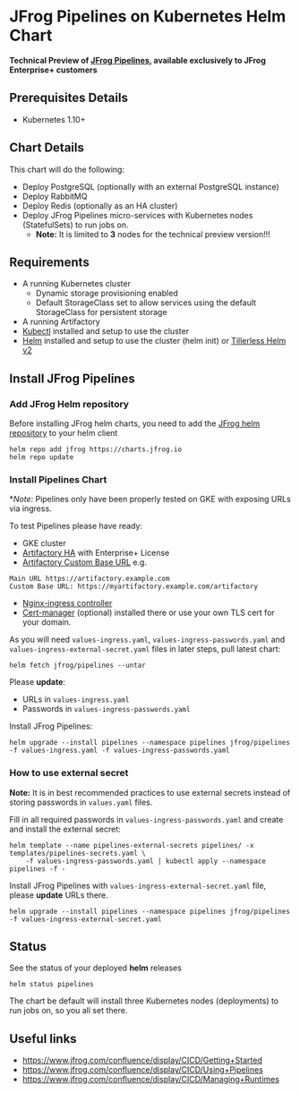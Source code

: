 # JFrog Pipelines on Kubernetes Helm Chart

**Technical Preview of [JFrog Pipelines](https://jfrog.com/pipelines/), available exclusively to JFrog Enterprise+ customers**

## Prerequisites Details

* Kubernetes 1.10+

## Chart Details
This chart will do the following:

- Deploy PostgreSQL (optionally with an external PostgreSQL instance)
- Deploy RabbitMQ
- Deploy Redis (optionally as an HA cluster)
- Deploy JFrog Pipelines micro-services with Kubernetes nodes (StatefulSets) to run jobs on.
  - **Note:** It is limited to **3** nodes for the technical preview version!!!

## Requirements
- A running Kubernetes cluster
  - Dynamic storage provisioning enabled
  - Default StorageClass set to allow services using the default StorageClass for persistent storage
- A running Artifactory
- [Kubectl](https://kubernetes.io/docs/tasks/tools/install-kubectl/) installed and setup to use the cluster
- [Helm](https://helm.sh/) installed and setup to use the cluster (helm init) or [Tillerless Helm v2](https://github.com/rimusz/helm-tiller)


## Install JFrog Pipelines

### Add JFrog Helm repository
Before installing JFrog helm charts, you need to add the [JFrog helm repository](https://charts.jfrog.io/) to your helm client
 ```console
helm repo add jfrog https://charts.jfrog.io
helm repo update
```

### Install Pipelines Chart
**Note:* Pipelines only have been properly tested on GKE with exposing URLs via ingress.

To test Pipelines please have ready:
- GKE cluster
- [Artifactory HA](https://hub.helm.sh/charts/jfrog/artifactory-ha) with Enterprise+ License
- [Artifactory Custom Base URL](https://www.jfrog.com/confluence/display/RTF/Configuring+Artifactory) e.g. 
```
Main URL https://artifactory.example.com
Custom Base URL: https://myartifactory.example.com/artifactory
```
- [Nginx-ingress controller](https://hub.helm.sh/charts/stable/nginx-ingress)
- [Cert-manager](https://hub.helm.sh/charts/jetstack/cert-manager) (optional) installed there or use your own TLS cert for your domain.

As you will need `values-ingress.yaml`, `values-ingress-passwords.yaml` and `values-ingress-external-secret.yaml` files in later steps, pull latest chart:
```console
helm fetch jfrog/pipelines --untar
```

Please **update**:
- URLs in `values-ingress.yaml`
- Passwords in `values-ingress-passwords.yaml`

Install JFrog Pipelines:
 ```console
helm upgrade --install pipelines --namespace pipelines jfrog/pipelines -f values-ingress.yaml -f values-ingress-passwords.yaml
```

### How to use external secret

**Note:** It is in best recommended practices to use external secrets instead of storing passwords in `values.yaml` files.

Fill in all required passwords in `values-ingress-passwords.yaml` and create and install the external secret:
```console
helm template --name pipelines-external-secrets pipelines/ -x templates/pipelines-secrets.yaml \
    -f values-ingress-passwords.yaml | kubectl apply --namespace pipelines -f -
```

Install JFrog Pipelines with `values-ingress-external-secret.yaml` file, please **update** URLs there.
 ```console
helm upgrade --install pipelines --namespace pipelines jfrog/pipelines -f values-ingress-external-secret.yaml
```

## Status
See the status of your deployed **helm** releases
 ```console
helm status pipelines
```
The chart be default will install three Kubernetes nodes (deployments) to run jobs on, so you all set there.

## Useful links
- https://www.jfrog.com/confluence/display/CICD/Getting+Started
- https://www.jfrog.com/confluence/display/CICD/Using+Pipelines
- https://www.jfrog.com/confluence/display/CICD/Managing+Runtimes
